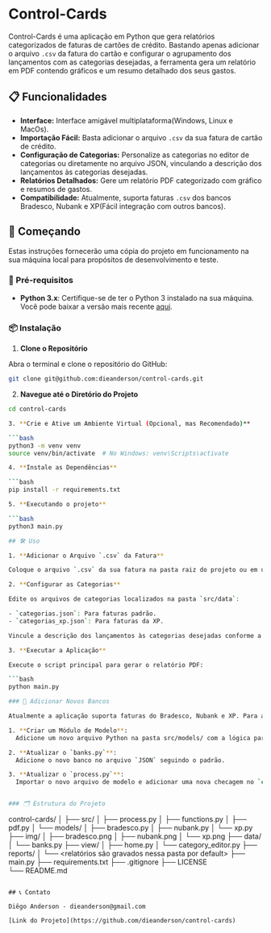 # Control-Cards

Control-Cards é uma aplicação em Python que gera relatórios categorizados de faturas de cartões de crédito. Bastando apenas adicionar o arquivo `.csv` da fatura do cartão e configurar o agrupamento dos lançamentos com as categorias desejadas, a ferramenta gera um relatório em PDF contendo gráficos e um resumo detalhado dos seus gastos.

## 📋 Funcionalidades

- **Interface:** Interface amigável multiplataforma(Windows, Linux e MacOs).
- **Importação Fácil:** Basta adicionar o arquivo `.csv` da sua fatura de cartão de crédito.
- **Configuração de Categorias:** Personalize as categorias no editor de categorias ou diretamente no arquivo JSON, vinculando a descrição dos lançamentos às categorias desejadas.
- **Relatórios Detalhados:** Gere um relatório PDF categorizado com gráfico e resumos de gastos.
- **Compatibilidade:** Atualmente, suporta faturas `.csv` dos bancos Bradesco, Nubank e XP(Fácil integração com outros bancos).

## 🚀 Começando

Estas instruções fornecerão uma cópia do projeto em funcionamento na sua máquina local para propósitos de desenvolvimento e teste.

### 🔧 Pré-requisitos

- **Python 3.x**: Certifique-se de ter o Python 3 instalado na sua máquina. Você pode baixar a versão mais recente [aqui](https://www.python.org/downloads/).

### 📦 Instalação

1. **Clone o Repositório**

  Abra o terminal e clone o repositório do GitHub:

  ```bash
  git clone git@github.com:dieanderson/control-cards.git
  ```

2. **Navegue até o Diretório do Projeto**
  
  ```bash
  cd control-cards

3. **Crie e Ative um Ambiente Virtual (Opcional, mas Recomendado)**
  
  ```bash
  python3 -m venv venv
  source venv/bin/activate  # No Windows: venv\Scripts\activate

4. **Instale as Dependências**
  
  ```bash
  pip install -r requirements.txt

5. **Executando o projeto**
  
  ```bash
  python3 main.py

## 🛠 Uso

1. **Adicionar o Arquivo `.csv` da Fatura**
  
  Coloque o arquivo `.csv` da sua fatura na pasta raiz do projeto ou em um diretório de sua preferência.

2. **Configurar as Categorias**

  Edite os arquivos de categorias localizados na pasta `src/data`:

  - `categorias.json`: Para faturas padrão.
  - `categorias_xp.json`: Para faturas da XP.

  Vincule a descrição dos lançamentos às categorias desejadas conforme a estrutura JSON fornecida.

3. **Executar a Aplicação**

  Execute o script principal para gerar o relatório PDF:
  
  ```bash
  python main.py

### 📂 Adicionar Novos Bancos

  Atualmente a aplicação suporta faturas do Bradesco, Nubank e XP. Para adicionar suporte a novos bancos é só seguir os passos:

  1. **Criar um Módulo de Modelo**:
    Adicione um novo arquivo Python na pasta src/models/ com a lógica para processar o .csv do novo banco(verificar padrão já implementado nos arquivos existentes).
  
  2. **Atualizar o `banks.py`**:
    Adicione o novo banco no arquivo `JSON` seguindo o padrão.
  
  3. **Atualizar o `process.py`**:
    Importar o novo arquivo de modelo e adicionar uma nova checagem no `case` utilizando o código do banco.


### 🗂 Estrutura do Projeto

  ```
  control-cards/
  │
  ├── src/
  │   ├── process.py
  │   ├── functions.py
  │   ├── pdf.py
  │   └── models/
  │       ├── bradesco.py
  │       ├── nubank.py
  │       └── xp.py
  ├── img/
  │   ├── bradesco.png
  │   ├── nubank.png
  │   └── xp.png
  ├── data/
  │   └── banks.py
  ├── view/
  │   ├── home.py
  │   └── category_editor.py
  ├── reports/
  │   └── <relatórios são gravados nessa pasta por default>
  ├── main.py
  ├── requirements.txt
  ├── .gitignore 
  ├── LICENSE       
  └── README.md
  ```

## 📞 Contato

Diêgo Anderson - dieanderson@gmail.com

[Link do Projeto](https://github.com/dieanderson/control-cards)
